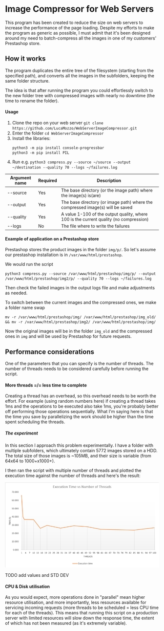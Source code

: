 # Image Compressor for Web Servers

This program has been created to reduce the size on web servers to increase the performance of the page loading. Despite my efforts to make the program as generic as possible, I must admit that it's been designed around my need to batch-compress all the images in one of my customers' Prestashop store.

## How it works
The program duplicates the entire tree of the filesystem (starting from the specified path), and converts all the images in the subfolders, keeping the same folder structure.

The idea is that after running the program you could effortlessly switch to the new folder tree with compressed images with nearly no downtime (the time to rename the folder).

#### Usage

1. Clone the repo on your web server `git clone https://github.com/LucaMozzo/WebServerImageCompressor.git`
2. Enter the folder `cd WebServerImageCompressor`
3. Install the libraries:
   ```shell script
   python3 -m pip install console-progressbar
   python3 -m pip install PIL
   ```
4. Run e.g. `python3 compress.py --source ~/source --output ~/destination --quality 70 --logs ~/failures.log`

| Argument name | Required | Description                                                                            |
|---------------|----------|----------------------------------------------------------------------------------------|
| --source      | Yes      | The base directory (or the image path) where the image(s) is(are)                      |
| --output      | Yes      | The base directory (or image path) where the compressed image(s) will be saved         |
| --quality     | Yes      | A value 1-100 of the output quality, where 100 is the current quality (no compression) |
| --logs        | No       | The file where to write the failures                                                   |

#### Example of application on a Prestashop store

Prestashop stores the product images in the folder `img/p/`. So let's assume our prestashop installation is in `/var/www/html/prestashop`.

We would run the script 
```shell script
python3 compress.py --source /var/www/html/prestashop/img/p/ --output /var/www/html/prestashop/img2/p/ --quality 70 --logs ~/failures.log
```

Then check the failed images in the output logs file and make adjustments as needed.

To switch between the current images and the compressed ones, we make a folder name swap
```shell script
mv -r /var/www/html/prestashop/img/ /var/www/html/prestashop/img_old/ && mv -r /var/www/html/prestashop/img2/ /var/www/html/prestashop/img/
```
Now the original images will be in the folder `img_old` and the compressed ones in `img` and will be used by Prestashop for future requests.

## Performance considerations

One of the parameters that you can specify is the number of threads. The number of threads needs to be considered carefully before running the script.

#### More threads =/= less time to complete

Creating a thread has an overhead, so this overhead needs to be worth the effort. For example (using random numbers here) if creating a thread takes 1ms and the operations to be executed also take 1ms, you're probably better off performing those operations sequentially. What I'm saying here is that the time you save by parallelizing the work should be higher than the time spent scheduling the threads.

##### The experiment
In this section I approach this problem experimentally. I have a folder with multiple subfolders, which ultimately contain 5772 images stored on a HDD. The total size of those images is ~105MB, and their size is variable (from 64x64 to 1000+x1000+).

I then ran the script with multiple number of threads and plotted the execution time against the number of threads and here's the result:

![Performance chart](performance_chart.png)

TODO add values and STD DEV

#### CPU & Disk utilisation

As you would expect, more operations done in "parallel" mean higher resource utilisation, and more importantly, less resources available for servicing incoming requests (more threads to be scheduled = less CPU time for each of the threads). This means that running this script on a production server with limited resources will slow down the response time, the extent of which has not been measured (as it's extremely variable).